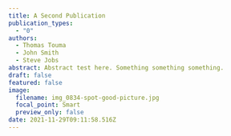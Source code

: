 ```yaml
---
title: A Second Publication
publication_types:
  - "0"
authors:
  - Thomas Touma
  - John Smith
  - Steve Jobs
abstract: Abstract test here. Something something something.
draft: false
featured: false
image:
  filename: img_0834-spot-good-picture.jpg
  focal_point: Smart
  preview_only: false
date: 2021-11-29T09:11:58.516Z
---
```

